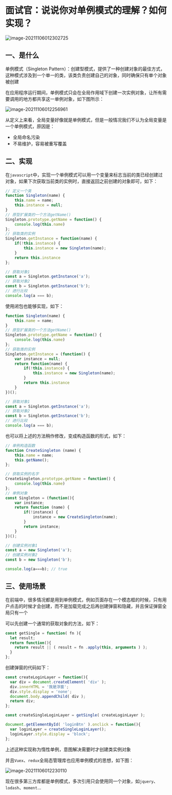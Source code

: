 # 面试官：说说你对单例模式的理解？如何实现？

![image-20211106012302725](https://cdn.jsdelivr.net/gh/IceRain-mvc/cdn/img/image-20211106012302725.png)

## 一、是什么

单例模式（Singleton Pattern）：创建型模式，提供了一种创建对象的最佳方式，这种模式涉及到一个单一的类，该类负责创建自己的对象，同时确保只有单个对象被创建

在应用程序运行期间，单例模式只会在全局作用域下创建一次实例对象，让所有需要调用的地方都共享这一单例对象，如下图所示：

![image-20211106012256961](https://cdn.jsdelivr.net/gh/IceRain-mvc/cdn/img/image-20211106012256961.png)

从定义上来看，全局变量好像就是单例模式，但是一般情况我们不认为全局变量是一个单例模式，原因是：

- 全局命名污染
- 不易维护，容易被重写覆盖

## 二、实现

在`javascript`中，实现一个单例模式可以用一个变量来标志当前的类已经创建过对象，如果下次获取当前类的实例时，直接返回之前创建的对象即可，如下：

```js
// 定义一个类
function Singleton(name) {
    this.name = name;
    this.instance = null;
}
// 原型扩展类的一个方法getName()
Singleton.prototype.getName = function() {
    console.log(this.name)
};
// 获取类的实例
Singleton.getInstance = function(name) {
    if(!this.instance) {
        this.instance = new Singleton(name);
    }
    return this.instance
};

// 获取对象1
const a = Singleton.getInstance('a');
// 获取对象2
const b = Singleton.getInstance('b');
// 进行比较
console.log(a === b);
```

使用闭包也能够实现，如下：

```js
function Singleton(name) {
    this.name = name;
}
// 原型扩展类的一个方法getName()
Singleton.prototype.getName = function() {
    console.log(this.name)
};
// 获取类的实例
Singleton.getInstance = (function() {
    var instance = null;
    return function(name) {
        if(!this.instance) {
            this.instance = new Singleton(name);
        }
        return this.instance
    }        
})();

// 获取对象1
const a = Singleton.getInstance('a');
// 获取对象2
const b = Singleton.getInstance('b');
// 进行比较
console.log(a === b);
```

也可以将上述的方法稍作修改，变成构造函数的形式，如下：

```js
// 单例构造函数
function CreateSingleton (name) {
    this.name = name;
    this.getName();
};

// 获取实例的名字
CreateSingleton.prototype.getName = function() {
    console.log(this.name)
};
// 单例对象
const Singleton = (function(){
    var instance;
    return function (name) {
        if(!instance) {
            instance = new CreateSingleton(name);
        }
        return instance;
    }
})();

// 创建实例对象1
const a = new Singleton('a');
// 创建实例对象2
const b = new Singleton('b');

console.log(a===b); // true
```

## 三、使用场景

在前端中，很多情况都是用到单例模式，例如页面存在一个模态框的时候，只有用户点击的时候才会创建，而不是加载完成之后再创建弹窗和隐藏，并且保证弹窗全局只有一个

可以先创建一个通常的获取对象的方法，如下：

```js
const getSingle = function( fn ){
  let result;
  return function(){
    return result || ( result = fn .apply(this, arguments ) );
  }
}; 
```

创建弹窗的代码如下：

```js
const createLoginLayer = function(){
  var div = document.createElement( 'div' );
  div.innerHTML = '我是浮窗';
  div.style.display = 'none';
  document.body.appendChild( div );
  return div;
}; 

const createSingleLoginLayer = getSingle( createLoginLayer ); 

document.getElementById( 'loginBtn' ).onclick = function(){
  var loginLayer = createSingleLoginLayer();
  loginLayer.style.display = 'block';
};
```

上述这种实现称为惰性单例，意图解决需要时才创建类实例对象

并且`Vuex`、`redux`全局态管理库也应用单例模式的思想，如下图：

![image-20211106012230110](https://cdn.jsdelivr.net/gh/IceRain-mvc/cdn/img/image-20211106012230110.png)

现在很多第三方库都是单例模式，多次引用只会使用同一个对象，如`jquery`、`lodash`、`moment`...